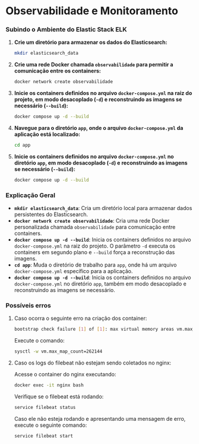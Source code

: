 # Observabilidade e Monitoramento

### Subindo o Ambiente do Elastic Stack ELK

1. **Crie um diretório para armazenar os dados do Elasticsearch:**

    ```bash
    mkdir elasticsearch_data
    ```

2. **Crie uma rede Docker chamada `observabilidade` para permitir a comunicação entre os containers:**

    ```bash
    docker network create observabilidade
    ```

3. **Inicie os containers definidos no arquivo `docker-compose.yml` na raiz do projeto, em modo desacoplado (`-d`) e reconstruindo as imagens se necessário (`--build`):**

    ```bash
    docker compose up -d --build
    ```

4. **Navegue para o diretório `app`, onde o arquivo `docker-compose.yml` da aplicação está localizado:**

    ```bash
    cd app
    ```

5. **Inicie os containers definidos no arquivo `docker-compose.yml` no diretório `app`, em modo desacoplado (`-d`) e reconstruindo as imagens se necessário (`--build`):**

    ```bash
    docker compose up -d --build
    ```

### Explicação Geral

- **`mkdir elasticsearch_data`**: Cria um diretório local para armazenar dados persistentes do Elasticsearch.
- **`docker network create observabilidade`**: Cria uma rede Docker personalizada chamada `observabilidade` para comunicação entre containers.
- **`docker compose up -d --build`**: Inicia os containers definidos no arquivo `docker-compose.yml` na raiz do projeto. O parâmetro `-d` executa os containers em segundo plano e `--build` força a reconstrução das imagens.
- **`cd app`**: Muda o diretório de trabalho para `app`, onde há um arquivo `docker-compose.yml` específico para a aplicação.
- **`docker compose up -d --build`**: Inicia os containers definidos no arquivo `docker-compose.yml` no diretório `app`, também em modo desacoplado e reconstruindo as imagens se necessário.

### Possíveis erros

1. Caso ocorra o seguinte erro na criação dos container: 

    ```bash
    bootstrap check failure [1] of [1]: max virtual memory areas vm.max_map_count [65530] is too low, increase to at least [262144]
    ```
    Execute o comando:
    ```bash
    sysctl -w vm.max_map_count=262144
    ```

2. Caso os logs do filebeat não estejam sendo coletados no nginx:

    Acesse o container do nginx executando:
    ```bash
    docker exec -it nginx bash
    ```
    Verifique se o filebeat está rodando:
    ```bash
    service filebeat status
    ```
    Caso ele não esteja rodando e apresentando uma mensagem de erro, execute o seguinte comando:
    ```bash
    service filebeat start
    ```
